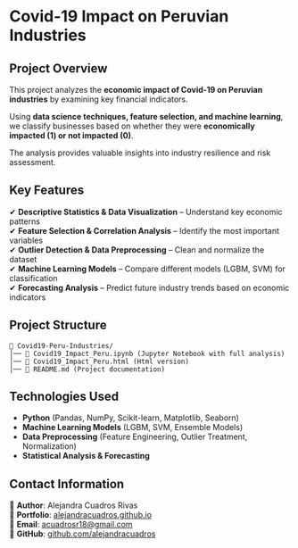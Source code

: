 # **Covid-19 Impact on Peruvian Industries**  

## **Project Overview**  
This project analyzes the **economic impact of Covid-19 on Peruvian industries** by examining key financial indicators. 

Using **data science techniques, feature selection, and machine learning**, we classify businesses based on whether they were **economically impacted (1) or not impacted (0)**. 

The analysis provides valuable insights into industry resilience and risk assessment.


## **Key Features**  
✔ **Descriptive Statistics & Data Visualization** – Understand key economic patterns  
✔ **Feature Selection & Correlation Analysis** – Identify the most important variables  
✔ **Outlier Detection & Data Preprocessing** – Clean and normalize the dataset  
✔ **Machine Learning Models** – Compare different models (LGBM, SVM) for classification  
✔ **Forecasting Analysis** – Predict future industry trends based on economic indicators  

## **Project Structure**  
```
📁 Covid19-Peru-Industries/
│── 📄 Covid19_Impact_Peru.ipynb (Jupyter Notebook with full analysis)
│── 📄 Covid19_Impact_Peru.html (Html version)
│── 📄 README.md (Project documentation)
```

## **Technologies Used**  
- **Python** (Pandas, NumPy, Scikit-learn, Matplotlib, Seaborn)  
- **Machine Learning Models** (LGBM, SVM, Ensemble Models)  
- **Data Preprocessing** (Feature Engineering, Outlier Treatment, Normalization)  
- **Statistical Analysis & Forecasting**  


## **Contact Information**  
📍 **Author**: Alejandra Cuadros Rivas  
🔗 **Portfolio**: [alejandracuadros.github.io](https://alejandracuadros.github.io/)  
📧 **Email**: [acuadrosr18@gmail.com](mailto:acuadrosr18@gmail.com)  
🐙 **GitHub**: [github.com/alejandracuadros](https://github.com/alejandracuadros)  
